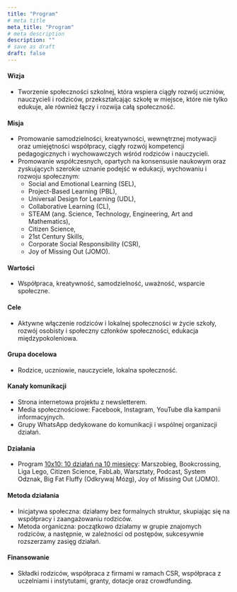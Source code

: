```yaml
---
title: "Program"
# meta title
meta_title: "Program"
# meta description
description: ""
# save as draft
draft: false
---
```

#### Wizja
   - Tworzenie społeczności szkolnej, która wspiera ciągły rozwój uczniów, nauczycieli i rodziców, przekształcając szkołę w miejsce, które nie tylko edukuje, ale również łączy i rozwija całą społeczność.

#### Misja
   - Promowanie samodzielności, kreatywności, wewnętrznej motywacji oraz umiejętności współpracy, ciągły rozwój kompetencji pedagogicznych i wychowawczych wśród rodziców i nauczycieli.
   - Promowanie współczesnych, opartych na konsensusie naukowym oraz zyskujących szerokie uznanie podejść w edukacji, wychowaniu i rozwoju społecznym: 
      - Social and Emotional Learning (SEL), 
      - Project-Based Learning (PBL),  
      - Universal Design for Learning (UDL), 
      - Collaborative Learning (CL), 
      - STEAM (ang. Science, Technology, Engineering, Art and Mathematics), 
      - Citizen Science,
      - 21st Century Skills,
      - Corporate Social Responsibility (CSR),
      - Joy of Missing Out (JOMO).

#### Wartości
   - Współpraca, kreatywność, samodzielność, uważność, wsparcie społeczne.

#### Cele
   - Aktywne włączenie rodziców i lokalnej społeczności w życie szkoły, rozwój osobisty i społeczny członków społeczności, edukacja międzypokoleniowa.

#### Grupa docelowa
   - Rodzice, uczniowie, nauczyciele, lokalna społeczność.

#### Kanały komunikacji
   - Strona internetowa projektu z newsletterem.
   - Media społecznościowe: Facebook, Instagram, YouTube dla kampanii informacyjnych.
   - Grupy WhatsApp dedykowane do komunikacji i wspólnej organizacji działań.

#### Działania
   - Program [10x10: 10 działań na 10 miesięcy](/10x10): Marszobieg, Bookcrossing, Liga Lego, Citizen Science, FabLab, Warsztaty, Podcast, System Odznak, Big Fat Fluffy (Odkrywaj Mózg), Joy of Missing Out (JOMO).

#### Metoda działania
   - Inicjatywa społeczna: działamy bez formalnych struktur, skupiając się na współpracy i zaangażowaniu rodziców.
   - Metoda organiczna: początkowo działamy w grupie znajomych rodziców, a następnie, w zależności od postępów, sukcesywnie rozszerzamy zasięg działań.

#### Finansowanie
   - Składki rodziców, współpraca z firmami w ramach CSR, współpraca z uczelniami i instytutami, granty, dotacje oraz crowdfunding.
